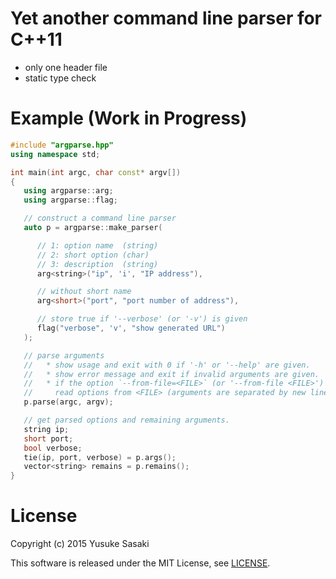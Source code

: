 Yet another command line parser for C++11
=========================================

* only one header file
* static type check

# Example (Work in Progress)

```cpp
#include "argparse.hpp"
using namespace std;

int main(int argc, char const* argv[])
{
   using argparse::arg;
   using argparse::flag;

   // construct a command line parser
   auto p = argparse::make_parser(

      // 1: option name  (string)
      // 2: short option (char)
      // 3: description  (string)
      arg<string>("ip", 'i', "IP address"),

      // without short name
      arg<short>("port", "port number of address"),

      // store true if '--verbose' (or '-v') is given
      flag("verbose", 'v', "show generated URL")
   );

   // parse arguments
   //   * show usage and exit with 0 if '-h' or '--help' are given.
   //   * show error message and exit if invalid arguments are given.
   //   * if the option `--from-file=<FILE>` (or '--from-file <FILE>') is given,
   //     read options from <FILE> (arguments are separated by new line)
   p.parse(argc, argv);

   // get parsed options and remaining arguments.
   string ip;
   short port;
   bool verbose;
   tie(ip, port, verbose) = p.args();
   vector<string> remains = p.remains();
}
```

# License
Copyright (c) 2015 Yusuke Sasaki

This software is released under the MIT License, see [LICENSE](LICENSE).
